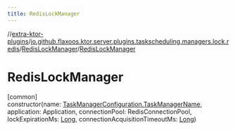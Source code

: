 ```yaml
---
title: RedisLockManager
---
```

//[extra-ktor-plugins](../../../index.md)/[io.github.flaxoos.ktor.server.plugins.taskscheduling.managers.lock.redis](../index.md)/[RedisLockManager](index.md)/[RedisLockManager](-redis-lock-manager.md)



# RedisLockManager



[common]\
constructor(name: [TaskManagerConfiguration.TaskManagerName](../../io.github.flaxoos.ktor.server.plugins.taskscheduling.managers/-task-manager-configuration/-task-manager-name/index.md), application: Application, connectionPool: RedisConnectionPool, lockExpirationMs: [Long](https://kotlinlang.org/api/latest/jvm/stdlib/kotlin/-long/index.md), connectionAcquisitionTimeoutMs: [Long](https://kotlinlang.org/api/latest/jvm/stdlib/kotlin/-long/index.md))




